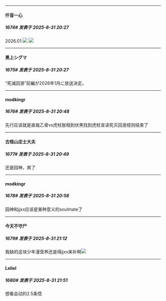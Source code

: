﻿
*****

####  仟音一心  
##### 1674#       发表于 2025-8-31 20:27

2026.01
<img src="https://p.sda1.dev/26/75c29b3399222422007440095637017c/image.jpg" referrerpolicy="no-referrer">
<img src="https://p.sda1.dev/26/3d9cfee850109b29f9071784f3167b89/image.jpg" referrerpolicy="no-referrer">

*****

####  黑上シグマ  
##### 1675#       发表于 2025-8-31 20:27

“死滅回游”前編が2026年1月に放送決定。


*****

####  modkingr  
##### 1676#       发表于 2025-8-31 20:48

先行应该就是直哉乙骨vs虎杖胀相到伏黑找到虎杖宣读死灭回游规则结束了

*****

####  古怪山庄士大夫  
##### 1677#       发表于 2025-8-31 20:49

还是园神，爽了


*****

####  modkingr  
##### 1678#       发表于 2025-8-31 20:58

园神和jjxx应该是某种意义的soulmate了


*****

####  今天不守尸  
##### 1679#       发表于 2025-8-31 21:12

我缺的这块少年漫营养还是得jjxx来补啊<img src="https://static.stage1st.com/image/smiley/face2017/067.png" referrerpolicy="no-referrer">


*****

####  Leliel  
##### 1680#       发表于 2025-8-31 21:51

想看会动的2.5条悟

